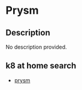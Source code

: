 # Prysm

## Description

No description provided.

## k8 at home search

- [prysm](https://nanne.dev/k8s-at-home-search/#/prysm)
